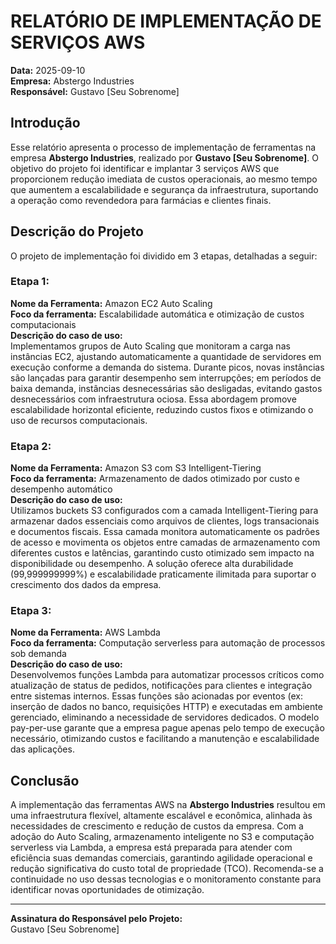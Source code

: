 # RELATÓRIO DE IMPLEMENTAÇÃO DE SERVIÇOS AWS #

**Data:** 2025-09-10  
**Empresa:** Abstergo Industries  
**Responsável:** Gustavo [Seu Sobrenome]

## Introdução

Esse relatório apresenta o processo de implementação de ferramentas na empresa **Abstergo Industries**, realizado por **Gustavo [Seu Sobrenome]**. O objetivo do projeto foi identificar e implantar 3 serviços AWS que proporcionem redução imediata de custos operacionais, ao mesmo tempo que aumentem a escalabilidade e segurança da infraestrutura, suportando a operação como revendedora para farmácias e clientes finais.

## Descrição do Projeto

O projeto de implementação foi dividido em 3 etapas, detalhadas a seguir:

### Etapa 1:  
**Nome da Ferramenta:** Amazon EC2 Auto Scaling  
**Foco da ferramenta:** Escalabilidade automática e otimização de custos computacionais  
**Descrição do caso de uso:**  
Implementamos grupos de Auto Scaling que monitoram a carga nas instâncias EC2, ajustando automaticamente a quantidade de servidores em execução conforme a demanda do sistema. Durante picos, novas instâncias são lançadas para garantir desempenho sem interrupções; em períodos de baixa demanda, instâncias desnecessárias são desligadas, evitando gastos desnecessários com infraestrutura ociosa. Essa abordagem promove escalabilidade horizontal eficiente, reduzindo custos fixos e otimizando o uso de recursos computacionais.

### Etapa 2:  
**Nome da Ferramenta:** Amazon S3 com S3 Intelligent-Tiering  
**Foco da ferramenta:** Armazenamento de dados otimizado por custo e desempenho automático  
**Descrição do caso de uso:**  
Utilizamos buckets S3 configurados com a camada Intelligent-Tiering para armazenar dados essenciais como arquivos de clientes, logs transacionais e documentos fiscais. Essa camada monitora automaticamente os padrões de acesso e movimenta os objetos entre camadas de armazenamento com diferentes custos e latências, garantindo custo otimizado sem impacto na disponibilidade ou desempenho. A solução oferece alta durabilidade (99,999999999%) e escalabilidade praticamente ilimitada para suportar o crescimento dos dados da empresa.

### Etapa 3:  
**Nome da Ferramenta:** AWS Lambda  
**Foco da ferramenta:** Computação serverless para automação de processos sob demanda  
**Descrição do caso de uso:**  
Desenvolvemos funções Lambda para automatizar processos críticos como atualização de status de pedidos, notificações para clientes e integração entre sistemas internos. Essas funções são acionadas por eventos (ex: inserção de dados no banco, requisições HTTP) e executadas em ambiente gerenciado, eliminando a necessidade de servidores dedicados. O modelo pay-per-use garante que a empresa pague apenas pelo tempo de execução necessário, otimizando custos e facilitando a manutenção e escalabilidade das aplicações.

## Conclusão

A implementação das ferramentas AWS na **Abstergo Industries** resultou em uma infraestrutura flexível, altamente escalável e econômica, alinhada às necessidades de crescimento e redução de custos da empresa. Com a adoção do Auto Scaling, armazenamento inteligente no S3 e computação serverless via Lambda, a empresa está preparada para atender com eficiência suas demandas comerciais, garantindo agilidade operacional e redução significativa do custo total de propriedade (TCO). Recomenda-se a continuidade no uso dessas tecnologias e o monitoramento constante para identificar novas oportunidades de otimização.

---

**Assinatura do Responsável pelo Projeto:**  
Gustavo [Seu Sobrenome]
